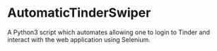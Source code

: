 # AutomaticTinderSwiper
A Python3 script which automates allowing one to login to Tinder and interact with the web application using Selenium.
